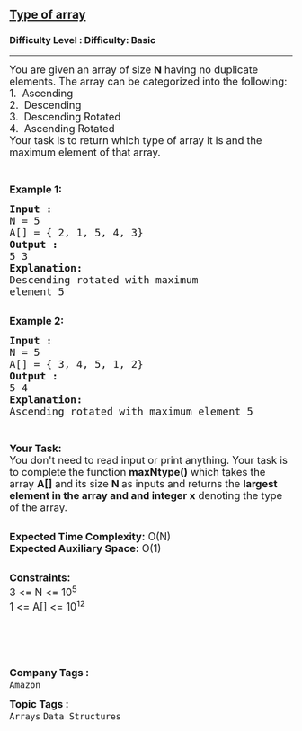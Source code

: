 <h2><a href="https://www.geeksforgeeks.org/problems/type-of-array4605/1?page=3&category=Arrays&difficulty=Basic&sortBy=submissions">Type of array</a></h2><h3>Difficulty Level : Difficulty: Basic</h3><hr><div class="problems_problem_content__Xm_eO"><p><span style="font-size:18px">You are given an array of size <strong>N</strong> having no duplicate elements. The array can be categorized into the following:<br>
1. &nbsp;Ascending<br>
2. &nbsp;Descending<br>
3. &nbsp;Descending&nbsp;Rotated<br>
4. &nbsp;Ascending Rotated<br>
Your task is to return which type&nbsp;of array it is and&nbsp;the maximum element of that array.</span></p>

<p>&nbsp;</p>

<p><strong><span style="font-size:18px">Example 1:</span></strong></p>

<pre><span style="font-size:18px"><strong>Input :
</strong>N = 5 
A[] = { 2, 1, 5, 4, 3}
<strong>Output :
</strong>5 3
<strong>Explanation:</strong>
Descending rotated with maximum
element 5 </span></pre>

<p><br>
<span style="font-size:18px"><strong>Example 2:</strong></span></p>

<pre><span style="font-size:18px"><strong>Input :
</strong>N = 5
A[] = { 3, 4, 5, 1, 2}
<strong>Output : </strong>
5 4
<strong>Explanation:</strong>
Ascending rotated with maximum element 5 </span></pre>

<p>&nbsp;</p>

<p><span style="font-size:18px"><strong>Your Task:&nbsp;&nbsp;</strong><br>
You don't need to read input or print anything. Your task is to complete the function <strong>maxNtype()</strong>&nbsp;which takes the array <strong>A[]</strong> and its size <strong>N </strong>as inputs and returns the <strong>largest element in the array and and integer x</strong> denoting the type of the array.</span></p>

<p><br>
<span style="font-size:18px"><strong>Expected Time Complexity:</strong> O(N)<br>
<strong>Expected Auxiliary Space:</strong> O(1)</span></p>

<p><br>
<span style="font-size:18px"><strong>Constraints:</strong><br>
3 &lt;= N &lt;= 10<sup>5</sup><br>
1 &lt;= A[] &lt;= 10<sup>12</sup></span><br>
<br>
<br>
&nbsp;</p>

<p>&nbsp;</p>
</div><p><span style=font-size:18px><strong>Company Tags : </strong><br><code>Amazon</code>&nbsp;<br><p><span style=font-size:18px><strong>Topic Tags : </strong><br><code>Arrays</code>&nbsp;<code>Data Structures</code>&nbsp;